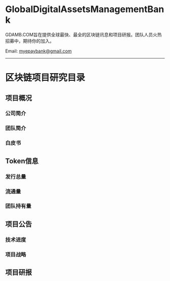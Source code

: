# GlobalDigitalAssetsManagementBank
GDAMB.COM旨在提供全球最快、最全的区块链讯息和项目研报。团队人员火热招募中，期待你的加入。

Email: myepaybank@gmail.com

----------------
# 区块链项目研究目录
## 项目概况
### 公司简介
### 团队简介
### 白皮书
## Token信息
### 发行总量 
### 流通量 
### 团队持有量
## 项目公告
### 技术进度
### 项目战略
## 项目研报
